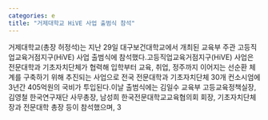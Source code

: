 ```yaml
---
categories: e
title: "거제대학교 HiVE 사업 출범식 참석"
---
```

거제대학교(총장 허정석)는 지난 29일 대구보건대학교에서 개최된 교육부 주관 고등직업교육거점지구(HiVE) 사업 출범식에 참석했다.고등직업교육거점지구(HiVE) 사업은 전문대학과 기초자치단체가 협력해 입학부터 교육, 취업, 정주까지 이어지는 선순환 체계를 구축하기 위해 추진되는 사업으로 전국 전문대학과 기초자치단체 30개 컨소시엄에 3년간 405억원의 국비가 투입된다.이날 출범식에는 김일수 교육부 고등교육정책실장, 김영철 한국연구재단 사무총장, 남성희 한국전문대학교교육협의회 회장, 기초자치단체장과 전문대학 총장 등이 참석했으며, 3